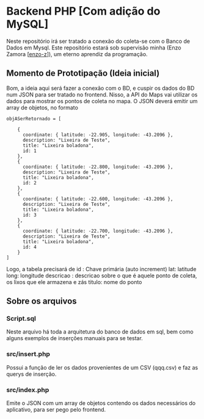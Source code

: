 # Backend PHP [Com adição do MySQL]

Neste repositório irá ser tratado a conexão do coleta-se com o Banco de Dados em Mysql.
Este repositório estará sob supervisão minha (Enzo Zamora [[enzo-z](https://github.com/enzo-z)]), um eterno aprendiz da programação.

## Momento de Prototipação (Ideia inicial)

Bom, a ideia aqui será fazer a conexão com o BD, e cuspir os dados do BD num JSON para ser tratado no frontend. Nisso, a API do Maps vai utilizar os dados para mostrar os pontos de coleta no mapa.
O JSON deverá emitir um array de objetos, no formato

    objASerRetornado = [ 
        
        {
          coordinate: { latitude: -22.905, longitude: -43.2096 },
          description: "Lixeira de Teste",
          title: "Lixeira boladona",
          id: 1
        },
        {
          coordinate: { latitude: -22.800, longitude: -43.2096 },
          description: "Lixeira de Teste",
          title: "Lixeira boladona",
          id: 2
        },
        {
          coordinate: { latitude: -22.600, longitude: -43.2096 },
          description: "Lixeira de Teste",
          title: "Lixeira boladona",
          id: 3
        },
        {
          coordinate: { latitude: -22.700, longitude: -43.2096 },
          description: "Lixeira de Teste",
          title: "Lixeira boladona",
          id: 4
        }
    ]

Logo, a tabela precisará de
    id : Chave primária (auto increment)
    lat: latitude
    long: longitude
    descricao : descricao sobre o que é aquele ponto de coleta, os lixos que ele armazena e zás
    titulo: nome do ponto

## Sobre os arquivos

### Script.sql

Neste arquivo há toda a arquitetura do banco de dados em sql, bem como alguns exemplos de inserções manuais para se testar.

### src/insert.php

Possui a função de ler os dados provenientes de um CSV (qqq.csv) e faz as querys de inserção.

### src/index.php

Emite o JSON com um array de objetos contendo os dados necessários do aplicativo, para ser pego pelo frontend.
